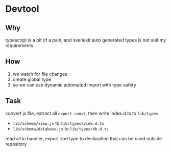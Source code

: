 # Devtool

## Why

typescript is a bit of a pain, and sveltekit auto generated types is not suit my requirements

## How

1. we watch for file changes
2. create global type
3. so we can use dynamic automated import with type safety

## Task

convert js file, extract all `export const`, then write index.d.ts
to `lib/types`

- `lib/schema/view.js` to `lib/types/view.d.ts`
- `lib/schema/database.js` to `lib/types/db.d.ts`

read all in handler, export zod type to declaration that
can be used outside repository